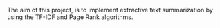 The aim of this project, is to implement extractive text summarization by using the TF-IDF and Page Rank algorithms.
